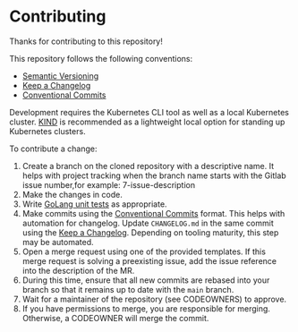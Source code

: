 # Contributing

Thanks for contributing to this repository!

This repository follows the following conventions:

* [Semantic Versioning](https://semver.org/)
* [Keep a Changelog](https://keepachangelog.com/)
* [Conventional Commits](https://www.conventionalcommits.org/)

Development requires the Kubernetes CLI tool as well as a local Kubernetes cluster. [KIND](https://github.com/kubernetes-sigs/kind) is recommended as a lightweight local option for standing up Kubernetes clusters.

To contribute a change:

1. Create a branch on the cloned repository with a descriptive name. It helps with project tracking when the branch name starts with the Gitlab issue number,for example: 7-issue-description
2. Make the changes in code.
3. Write [GoLang unit tests](https://golang.org/doc/tutorial/add-a-test) as appropriate.
4. Make commits using the [Conventional Commits](https://www.conventionalcommits.org/) format. This helps with automation for changelog. Update `CHANGELOG.md` in the same commit using the [Keep a Changelog](https://keepachangelog.com). Depending on tooling maturity, this step may be automated.
5. Open a merge request using one of the provided templates. If this merge request is solving a preexisting issue, add the issue reference into the description of the MR.
6. During this time, ensure that all new commits are rebased into your branch so that it remains up to date with the `main` branch.
7. Wait for a maintainer of the repository (see CODEOWNERS) to approve.
8. If you have permissions to merge, you are responsible for merging. Otherwise, a CODEOWNER will merge the commit.
